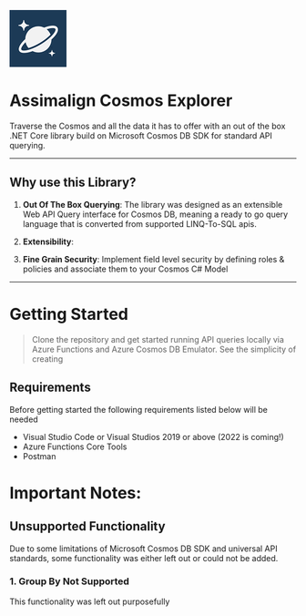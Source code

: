 ![Alt text](/images/cosmos-db-icon-1.png) 

# Assimalign Cosmos Explorer
Traverse the Cosmos and all the data it has to offer with an out of the box .NET Core library build on Microsoft Cosmos DB SDK for standard API querying. 

---
## Why use this Library?
1. **Out Of The Box Querying**: The library was designed as an extensible Web API Query interface for Cosmos DB, meaning a ready to go query language that is converted from supported LINQ-To-SQL apis.

2. **Extensibility**: 

3. **Fine Grain Security**: Implement field level security by defining roles & policies and associate them to your Cosmos C# Model 
---

# Getting Started
> Clone the repository and get started running API queries locally via Azure Functions and Azure Cosmos DB Emulator. See the simplicity of creating 

## Requirements
Before getting started the following requirements listed below will be needed
- Visual Studio Code or Visual Studios 2019 or above (2022 is coming!) 
- Azure Functions Core Tools
- Postman


# Important Notes: 

## Unsupported Functionality
Due to some limitations of Microsoft Cosmos DB SDK and universal API standards, some functionality was either left out or could not be added.
### 1. Group By Not Supported
This functionality was left out purposefully